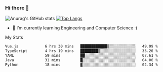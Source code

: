 ### Hi there 👋

![Anurag's GitHub stats](https://github-readme-stats.vercel.app/api?username=MatteoIorio11&show_icons=true&theme=dark) 
[![Top Langs](https://github-readme-stats.vercel.app/api/top-langs/?username=MatteoIorio11&theme=dark)](https://github.com/MatteoIorio11/github-readme-stats)

- 🌱 I’m currently learning Engineering and Computer Science :)

<!--
**MatteoIorio11/MatteoIorio11** is a ✨ _special_ ✨ repository because its `README.md` (this file) appears on your GitHub profile.

Here are some ideas to get you started:

- 🔭 I’m currently working on ...
- 🌱 I’m currently learning ...
- 👯 I’m looking to collaborate on ...
- 🤔 I’m looking for help with ...
- 💬 Ask me about ...
- 📫 How to reach me: ...
- 😄 Pronouns: ...
- ⚡ Fun fact: ...
-->
My Stats
<!--START_SECTION:waka-->

```txt
Vue.js            6 hrs 30 mins   ████████████▒░░░░░░░░░░░░   49.99 %
TypeScript        4 hrs 19 mins   ████████▒░░░░░░░░░░░░░░░░   33.20 %
YAML              59 mins         ██░░░░░░░░░░░░░░░░░░░░░░░   07.61 %
Java              31 mins         █░░░░░░░░░░░░░░░░░░░░░░░░   04.00 %
Python            18 mins         ▓░░░░░░░░░░░░░░░░░░░░░░░░   02.34 %
```

<!--END_SECTION:waka-->
